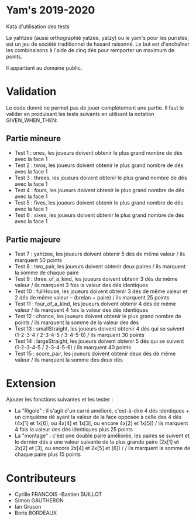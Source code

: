 # Yam's 2019-2020

Kata d'utilisation des tests

Le yahtzee (aussi orthographié yatzee, yatzy) ou le yam's pour les puristes, est un jeu de société traditionnel de hasard raisonné.
Le but est d'enchaîner les combinaisons à l'aide de cinq dés pour remporter un maximum de points. 

Il appartient au domaine public.

# Validation
Le code donné ne permet pas de jouer complétement une partie. Il faut le valider en produisant les tests suivants en utilisant la notation
GIVEN_WHEN_THEN:

## Partie mineure
- Test 1  : ones, les joueurs doivent obtenir le plus grand nombre de dés avec la face 1
- Test 2  : twos, les joueurs doivent obtenir le plus grand nombre de dés avec la face 1
- Test 3  : threes, les joueurs doivent obtenir le plus grand nombre de dés avec la face 1
- Test 4  : fours, les joueurs doivent obtenir le plus grand nombre de dés avec la face 1
- Test 5  : fives, les joueurs doivent obtenir le plus grand nombre de dés avec la face 1
- Test 6  : sixes, les joueurs doivent obtenir le plus grand nombre de dés avec la face 1

## Partie majeure
- Test 7  : yahtzee, les joueurs doivent obtenir 5 dés de même valeur / ils marquent 50 points
- Test 8  : two_pair,  les joueurs doivent obtenir deux paires / ils marquent la somme de chaque paire
- Test 9  : three_of_a_kind, les joueurs doivent obtenir 3 dés de même valeur / ils marquent 3 fois la valeur des dés identiques
- Test 10 : fullHouse, les joueurs doivent obtenir 3 dés de même valeur et 2 dés de même valeur – (brelan + paire) / ils marquent 25 points
- Test 11 : four_of_a_kind, les joueurs doivent obtenir 4 dés de même valeur / ils marquent 4 fois la valeur des dés identiques
- Test 12 : chance, les joueurs doivent obtenir le plus grand nombre de points / ils marquent la somme de la valeur des dés
- Test 13 : smallStraight, les joueurs doivent obtenir 4 dés qui se suivent (1-2-3-4 / 2-3-4-5 / 3-4-5-6) / ils marquent 30 points
- Test 14 : largeStraight, les joueurs doivent obtenir 5 dés qui se suivent (1-2-3-4-5 / 2-3-4-5-6) / ils marquent 40 points
- Test 15 : score_pair, les joueurs doivent obtenir deux dés de même valeur / ils marquent la somme des deux dés

# Extension
Ajouter les fonctions suivantes et les tester :
- La "Rigole" : il s'agit d'un carré amélioré, c'est-à-dire 4 dés identiques + un cinquième dé ayant la valeur de la face 
opposée à celle des 4 dés (4x[1] et 1x[6], ou 4x[4] et 1x[3], ou encore 4x[2] et 1x[5]) / ils marquent 4 fois la valeur des dés identiques plus 25 points
- La "montage" : c'est une double paire améliorée, les paires se suivent et le dernier dés a une valeur suivante de la plus grande paire (2x[1] et 2x[2] et [3], 
ou encore 2x[4] et 2x[5] et [6]) / / ils marquent la somme de chaque paire plus 15 points

# Contributeurs
- Cyrille FRANCOIS
-Bastien SUILLOT
- Simon GAUTHERON
- Ian Gruson
- Boris BORDEAUX
